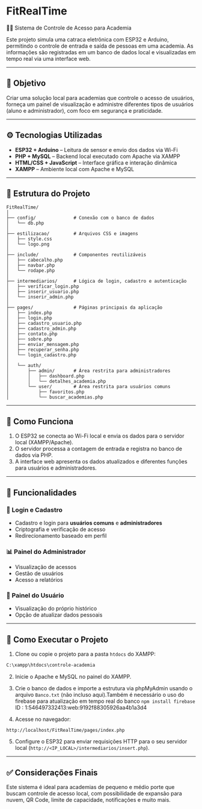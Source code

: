 # FitRealTime
🏋️‍♂️ Sistema de Controle de Acesso para Academia

Este projeto simula uma catraca eletrônica com ESP32 e Arduino, permitindo o controle de entrada e saída de pessoas em uma academia. As informações são registradas em um banco de dados local e visualizadas em tempo real via uma interface web.

---

## 🎯 Objetivo

Criar uma solução local para academias que controle o acesso de usuários, forneça um painel de visualização e administre diferentes tipos de usuários (aluno e administrador), com foco em segurança e praticidade.

---

## ⚙️ Tecnologias Utilizadas

- **ESP32 + Arduino** – Leitura de sensor e envio dos dados via Wi-Fi
- **PHP + MySQL** – Backend local executado com Apache via XAMPP
- **HTML/CSS + JavaScript** – Interface gráfica e interação dinâmica
- **XAMPP** – Ambiente local com Apache e MySQL

---

## 📂 Estrutura do Projeto

```
FitRealTime/
│
├── config/              # Conexão com o banco de dados
│   └── db.php
│
├── estilizacao/         # Arquivos CSS e imagens
│   ├── style.css
│   └── logo.png
│
├── include/             # Componentes reutilizáveis
│   ├── cabecalho.php
│   ├── navbar.php
│   └── rodape.php
│
├── intermediarios/      # Lógica de login, cadastro e autenticação
│   ├── verificar_login.php
│   ├── inserir_usuario.php
│   └── inserir_admin.php
│
├── pages/               # Páginas principais da aplicação
│   ├── index.php
│   ├── login.php
│   ├── cadastro_usuario.php
│   ├── cadastro_admin.php
│   ├── contato.php
│   ├── sobre.php
│   ├── enviar_mensagem.php
│   ├── recuperar_senha.php
│   └── login_cadastro.php
│
│   └── auth/
│       ├── admin/       # Área restrita para administradores
│       │   ├── dashboard.php
│       │   └── detalhes_academia.php
│       └── user/        # Área restrita para usuários comuns
│           ├── favoritos.php
│           └── buscar_academias.php
```

---

## 📡 Como Funciona

1. O ESP32 se conecta ao Wi-Fi local e envia os dados para o servidor local (XAMPP/Apache).
2. O servidor processa a contagem de entrada e registra no banco de dados via PHP.
3. A interface web apresenta os dados atualizados e diferentes funções para usuários e administradores.

---

## 🔐 Funcionalidades

### 👤 Login e Cadastro

- Cadastro e login para **usuários comuns** e **administradores**
- Criptografia e verificação de acesso
- Redirecionamento baseado em perfil

### 📊 Painel do Administrador

- Visualização de acessos
- Gestão de usuários
- Acesso a relatórios

### 🧍 Painel do Usuário

- Visualização do próprio histórico
- Opção de atualizar dados pessoais

---

## 🚀 Como Executar o Projeto

1. Clone ou copie o projeto para a pasta `htdocs` do XAMPP:
```bash
C:\xampp\htdocs\controle-academia
```

2. Inicie o Apache e MySQL no painel do XAMPP.

3. Crie o banco de dados e importe a estrutura via phpMyAdmin usando o arquivo `Banco.txt` (não incluso aqui).Também é necessário o uso do firebase para atualização em tempo real do banco `npm install firebase` ID : 1:546497332413:web:9192f88305926aa4b1a3d4

4. Acesse no navegador:
```
http://localhost/FitRealTime/pages/index.php
```

5. Configure o ESP32 para enviar requisições HTTP para o seu servidor local (`http://<IP_LOCAL>/intermediarios/insert.php`).

---



## ✅ Considerações Finais

Este sistema é ideal para academias de pequeno e médio porte que buscam controle de acesso local, com possibilidade de expansão para nuvem, QR Code, limite de capacidade, notificações e muito mais.


